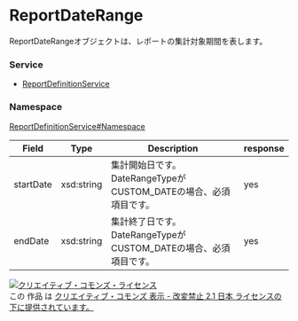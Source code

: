 

# ReportDateRange

ReportDateRangeオブジェクトは、レポートの集計対象期間を表します。

### Service

+ [ReportDefinitionService](../../services/ReportDefinitionService.md)

### Namespace

[ReportDefinitionService#Namespace](../../services/ReportDefinitionService.md#namespace)

| Field | Type | Description | response |
| ----- | ---- | ----------- | -------- |
| startDate | xsd:string | 集計開始日です。DateRangeTypeがCUSTOM_DATEの場合、必須項目です。 | yes | |
| endDate | xsd:string | 集計終了日です。DateRangeTypeがCUSTOM_DATEの場合、必須項目です。 | yes | |

<a rel="license" href="http://creativecommons.org/licenses/by-nd/2.1/jp/"><img alt="クリエイティブ・コモンズ・ライセンス" style="border-width:0" src="https://i.creativecommons.org/l/by-nd/2.1/jp/88x31.png" /></a><br />この 作品 は <a rel="license" href="http://creativecommons.org/licenses/by-nd/2.1/jp/">クリエイティブ・コモンズ 表示 - 改変禁止 2.1 日本 ライセンスの下に提供されています。</a>
